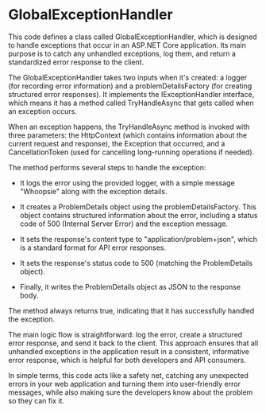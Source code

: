 # GlobalExceptionHandler

This code defines a class called GlobalExceptionHandler, which is designed to handle exceptions that occur in an ASP.NET Core application. Its main purpose is to catch any unhandled exceptions, log them, and return a standardized error response to the client.

The GlobalExceptionHandler takes two inputs when it's created: a logger (for recording error information) and a problemDetailsFactory (for creating structured error responses). It implements the IExceptionHandler interface, which means it has a method called TryHandleAsync that gets called when an exception occurs.

When an exception happens, the TryHandleAsync method is invoked with three parameters: the HttpContext (which contains information about the current request and response), the Exception that occurred, and a CancellationToken (used for cancelling long-running operations if needed).

The method performs several steps to handle the exception:

- It logs the error using the provided logger, with a simple message "Whoopsie" along with the exception details.

- It creates a ProblemDetails object using the problemDetailsFactory. This object contains structured information about the error, including a status code of 500 (Internal Server Error) and the exception message.

- It sets the response's content type to "application/problem+json", which is a standard format for API error responses.

- It sets the response's status code to 500 (matching the ProblemDetails object).

- Finally, it writes the ProblemDetails object as JSON to the response body.

The method always returns true, indicating that it has successfully handled the exception.

The main logic flow is straightforward: log the error, create a structured error response, and send it back to the client. This approach ensures that all unhandled exceptions in the application result in a consistent, informative error response, which is helpful for both developers and API consumers.

In simple terms, this code acts like a safety net, catching any unexpected errors in your web application and turning them into user-friendly error messages, while also making sure the developers know about the problem so they can fix it.